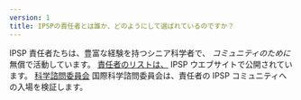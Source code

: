```yaml
---
version: 1
title: IPSPの責任者とは誰か、どのようにして選ばれているのですか？
---
```


IPSP 責任者たちは、豊富な経験を持つシニア科学者で、 *コミュニティのために*無償で活動しています。 [責任者のリストは、](https://IP4SP.org/referent_list) IPSP ウエブサイトで公開されています。 [科学諮問委員会](https://IP4SP.org/advisory_board) 国際科学諮問委員会は、責任者の IPSP コミュニティへの入場を検証します。
